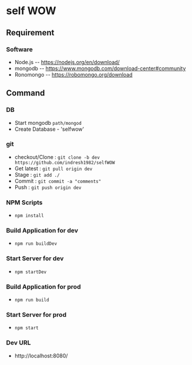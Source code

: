 # self WOW
## Requirement
### Software
  * Node.js -- https://nodejs.org/en/download/
  * mongodb -- https://www.mongodb.com/download-center#community
  * Ronomongo -- https://robomongo.org/download

## Command
### DB
  * Start mongodb
    `path/mongod`
  * Create Database - 'selfwow'

### git
  * checkout/Clone : `git clone -b dev https://github.com/indresh1982/selfWOW`
  * Get latest : `git pull origin dev`
  * Stage : `git add ./`
  * Commit : `git commit -a "comments"`
  * Push : `git push origin dev`

### NPM Scripts
  * `npm install`

### Build Application for dev
  * `npm run buildDev`

### Start Server for dev
  * `npm startDev`

### Build Application for prod
  * `npm run build`

### Start Server for prod
  * `npm start`

### Dev URL
  * http://localhost:8080/
